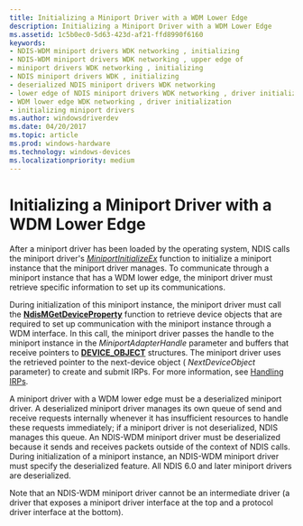 ```yaml
---
title: Initializing a Miniport Driver with a WDM Lower Edge
description: Initializing a Miniport Driver with a WDM Lower Edge
ms.assetid: 1c5b0ec0-5d63-423d-af21-ffd8990f6160
keywords:
- NDIS-WDM miniport drivers WDK networking , initializing
- NDIS-WDM miniport drivers WDK networking , upper edge of
- miniport drivers WDK networking , initializing
- NDIS miniport drivers WDK , initializing
- deserialized NDIS miniport drivers WDK networking
- lower edge of NDIS miniport drivers WDK networking , driver initialization
- WDM lower edge WDK networking , driver initialization
- initializing miniport drivers
ms.author: windowsdriverdev
ms.date: 04/20/2017
ms.topic: article
ms.prod: windows-hardware
ms.technology: windows-devices
ms.localizationpriority: medium
---
```


# Initializing a Miniport Driver with a WDM Lower Edge





After a miniport driver has been loaded by the operating system, NDIS calls the miniport driver's [*MiniportInitializeEx*](https://msdn.microsoft.com/library/windows/hardware/ff559389) function to initialize a miniport instance that the miniport driver manages. To communicate through a miniport instance that has a WDM lower edge, the miniport driver must retrieve specific information to set up its communications.

During initialization of this miniport instance, the miniport driver must call the [**NdisMGetDeviceProperty**](https://msdn.microsoft.com/library/windows/hardware/ff563592) function to retrieve device objects that are required to set up communication with the miniport instance through a WDM interface. In this call, the miniport driver passes the handle to the miniport instance in the *MiniportAdapterHandle* parameter and buffers that receive pointers to [**DEVICE\_OBJECT**](https://msdn.microsoft.com/library/windows/hardware/ff543147) structures. The miniport driver uses the retrieved pointer to the next-device object ( *NextDeviceObject* parameter) to create and submit IRPs. For more information, see [Handling IRPs](https://msdn.microsoft.com/library/windows/hardware/ff546847).

A miniport driver with a WDM lower edge must be a deserialized miniport driver. A deserialized miniport driver manages its own queue of send and receive requests internally whenever it has insufficient resources to handle these requests immediately; if a miniport driver is not deserialized, NDIS manages this queue. An NDIS-WDM miniport driver must be deserialized because it sends and receives packets outside of the context of NDIS calls. During initialization of a miniport instance, an NDIS-WDM miniport driver must specify the deserialized feature. All NDIS 6.0 and later miniport drivers are deserialized.

Note that an NDIS-WDM miniport driver cannot be an intermediate driver (a driver that exposes a miniport driver interface at the top and a protocol driver interface at the bottom).

 

 





